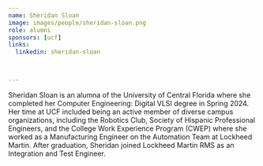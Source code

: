 ```yaml
---
name: Sheridan Sloan
image: images/people/sheridan-sloan.png
role: alumni
sponsors: [ucf]
links:
  linkedin: sheridan-sloan



---
```


Sheridan Sloan is an alumna of the University of Central Florida where she completed her Computer Engineering: Digital VLSI degree in Spring 2024. Her time at UCF included being an active member of diverse campus organizations, including the Robotics Club, Society of Hispanic Professional Engineers, and the College Work Experience Program (CWEP) where she worked as a Manufacturing Engineer on the Automation Team at Lockheed Martin. After graduation, Sheridan joined Lockheed Martin RMS as an Integration and Test Engineer.
